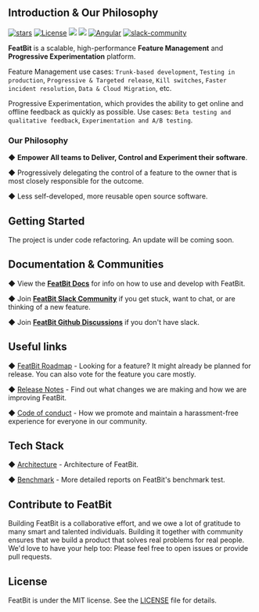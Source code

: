 ## Introduction & Our Philosophy

[![stars](https://img.shields.io/github/stars/featbit/featbit.svg?style=flat&logo=github&colorB=red&label=stars)](https://github.com/featbit/featbit)                   [![License](https://img.shields.io/static/v1?label=license&message=MIT&color=brightgreen)](https://github.com/featbit/featbit/blob/main/LICENSE)
[![](https://img.shields.io/badge/.NET-%3E=6.0-6E359E?logo=csharp&logoColor=white)](https://dotnet.microsoft.com/)
[![](https://img.shields.io/badge/Python-%3E=3.9-FFDD53?logo=python&logoColor=white)](https://www.python.org/)
[![Angular](https://img.shields.io/badge/Angular-14.0-DD0031?logo=angular&logoColor=white)](https://angular.io/)
[![slack-community](https://img.shields.io/badge/slack-join-3CC798?style=social&logo=slack)](https://join.slack.com/t/featbit/shared_invite/zt-1ew5e2vbb-x6Apan1xZOaYMnFzqZkGNQ)  



**FeatBit** is a scalable, high-performance **Feature Management** and **Progressive Experimentation** platform.

Feature Management use cases: `Trunk-based development`, `Testing in production`, `Progressive & Targeted release`, `Kill switches`, `Faster incident resolution`, `Data & Cloud Migration`, etc.
    
Progressive Experimentation, which provides the ability to get online and offline feedback as quickly as possible. Use cases: `Beta testing and qualitative feedback`, `Experimentation and A/B testing`.

### Our Philosophy
◆  **Empower All teams to Deliver, Control and Experiment their software**. 

◆  Progressively delegating the control of a feature to the owner that is most closely responsible for the outcome.

◆  Less self-developed, more reusable open source software. 


## Getting Started

The project is under code refactoring. An update will be coming soon.

## Documentation & Communities

◆  View the [**FeatBit Docs**](https://featbit.gitbook.io/) for info on how to use and develop with FeatBit.

◆  Join [**FeatBit Slack Community**](https://join.slack.com/t/featbit/shared_invite/zt-1ew5e2vbb-x6Apan1xZOaYMnFzqZkGNQ) if you get stuck, want to chat, or are thinking of a new feature. 

◆  Join [**FeatBit Github Discussions**](https://github.com/featbit/featbit/discussions) if you don't have slack.  

## Useful links

◆  [FeatBit Roadmap](https://featbit.gitbook.io/docs/roadmap/roadmap-voter) - Looking for a feature? It might already be planned for release. You can also vote for the feature you care mostly.

◆  [Release Notes](https://github.com/featbit/featbit/releases) - Find out what changes we are making and how we are improving FeatBit.

◆  [Code of conduct](https://github.com/featbit/featbit/blob/main/code_of_conduct.md) - How we promote and maintain a harassment-free experience for everyone in our community.

## Tech Stack

◆  [Architecture](https://featbit.gitbook.io/docs/tech-stack/architecture) - Architecture of FeatBit.

◆  [Benchmark](https://featbit.gitbook.io/docs/tech-stack/benchmark) - More detailed reports on FeatBit's benchmark test. 


## Contribute to FeatBit

Building FeatBit is a collaborative effort, and we owe a lot of gratitude to many smart and talented individuals. Building it together with community ensures that we build a product that solves real problems for real people. We'd love to have your help too: Please feel free to open issues or provide pull requests.

## License

FeatBit is under the MIT license. See the [LICENSE](https://github.com/featbit/featbit/blob/main/LICENSE) file for details.

